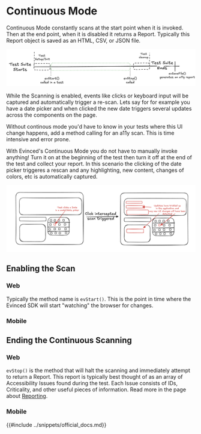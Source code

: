 # Continuous Mode
Continuous Mode constantly scans at the start point when it is invoked. Then at the end point, when it is disabled it returns a Report. Typically this Report object is saved as an HTML, CSV, or JSON file.

![evstop evstart lifecycle drawing](../assets/evstart-evstop-lifecycle.png)

While the Scanning is enabled, events like clicks or keyboard input will be captured and automatically trigger a re-scan. Lets say for for example you have a date picker and when clicked the new date triggers several updates across the components on the page.

Without continous mode you'd have to know in your tests where this UI change happens, add a method calling for an a11y scan. This is time intensive and error prone.

With Evinced's Continuous Mode you do not have to manually invoke anything! Turn it on at the beginning of the test then turn it off at the end of the test and collect your report. In this scenario the clicking of the date picker triggeres a rescan and any highlighting, new content, changes of colors, etc is automatically captured.

![Continuous mode drawn example](../assets/cont-mode-example.png)

## Enabling the Scan
### Web
Typically the method name is `evStart()`. This is the point in time where the Evinced SDK will start "watching" the browser for changes.

### Mobile


## Ending the Continuous Scanning

### Web
`evStop()` is the method that will halt the scanning and immediately attempt to return a Report. This report is typically best thought of as an array of Accessibility Issues found during the test. Each Issue consists of IDs, Criticality, and other useful pieces of information. Read more in the page about [Reporting](../the-report.md).

### Mobile


{{#include ../snippets/official_docs.md}}
